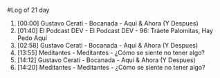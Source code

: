 #Log of 21 day

1. [00:00] Gustavo Cerati - Bocanada - Aqui & Ahora (Y Despues)
1. [01:40] El Podcast DEV - El Podcast DEV - 96: Tráete Palomitas, Hay Pedo Aquí
1. [02:58] Gustavo Cerati - Bocanada - Aqui & Ahora (Y Despues)
1. [13:55] Meditantes - Meditantes - ¿Cómo se siente no tener algo?
1. [14:12] Gustavo Cerati - Bocanada - Aqui & Ahora (Y Despues)
1. [14:20] Meditantes - Meditantes - ¿Cómo se siente no tener algo?
